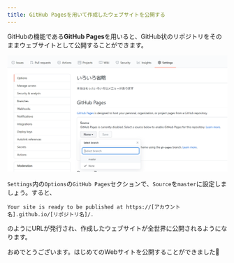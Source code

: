 ```yaml
---
title: GitHub Pagesを用いて作成したウェブサイトを公開する
---
```


GitHubの機能である**GitHub Pages**を用いると、GitHub状のリポジトリをそのままウェブサイトとして公開することができます。

![GitHub Pagesの設定](11/github-pages.png)

`Settings`内の`Options`の`GitHub Pages`セクションで、`Source`を`master`に設定しましょう。すると、

```
Your site is ready to be published at https://[アカウント名].github.io/[リポジトリ名]/.
```

のようにURLが発行され、作成したウェブサイトが全世界に公開されるようになります。

おめでとうございます。はじめてのWebサイトを公開することができました:tada:
